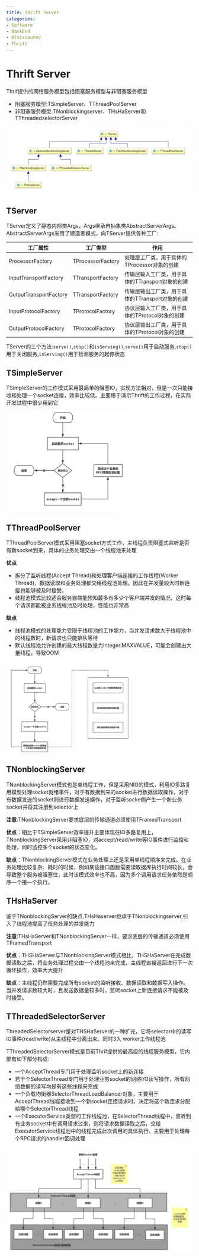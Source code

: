 ```yaml
---
title: Thrift Server
categories:
- Software
- BackEnd
- Distributed
- Thrift
---
```

# Thrift Server

Thrif提供的网络服务模型包括阻塞服务模型与非阻塞服务模型

- 阻塞服务模型:TSimpleServer、TThreadPoolServer
- 非阻塞服务模型:TNonblockingserver、THsHaServer和TThreadedselectorServer

<img src="https://raw.githubusercontent.com/LuShan123888/Files/main/Pictures/image-20220528001252494.png" alt="image-20220528001252494" style="zoom:50%;" />

## TServer

TServer定义了静态内部类Args，Args继承自抽象类AbstractServerArgs。AbstractServerArgs采用了建造者模式，向TServer提供各种工厂:

| 工厂属性               | 工厂类型          | 作用                                            |
| ---------------------- | ----------------- | ----------------------------------------------- |
| ProcessorFactory       | TProcessorFactory | 处理层工厂类，用于具体的TProcessor对象的创建     |
| InputTransportFactory  | TTransportFactory | 传输层输入工厂类，用于具体的TTransport对象的创建 |
| OutputTransportFactory | TTransportFactory | 传输层输出工厂类，用于具体的TTransport对象的创建 |
| InputProtocolFactory   | TProtocolFactory  | 协议层输入工厂类，用于具体的TProtocol对象的创建  |
| OutputProtocolFactory  | TProtocolFactory  | 协议层输出工厂类，用于具体的TProtocol对象的创建  |

TServer的三个方法:`serve()`,`stop()`和`isServing()`,`serve()`用于启动服务,`stop()`用于关闭服务,`isServing()`用于检测服务的起停状态

## TSimpleServer

TSimpleServer的工作模式采用最简单的阻塞IO，实现方法相对，但是一次只能接收和处理一个socket连接，效率比较低。主要用于演示Thrift的工作过程，在实际开发过程中很少用到它

<img src="https://raw.githubusercontent.com/LuShan123888/Files/main/Pictures/image-20220528023005364.png" alt="image-20220528023005364" style="zoom:33%;" />

## TThreadPoolServer

TThreadPoolServer模式采用阻塞socket方式工作，主线程负责阻塞式监听是否有新socket到来，具体的业务处理交由一个线程池来处理

**优点**

- 拆分了监听线程(Accept Thread)和处理客户端连接的工作线程(Worker Thread)，数据读取和业务处理都交给线程池处理。因此在并发量较大时新连接也能够被及时接受。
- 线程池模式比较适合服务器端能预知最多有多少个客户端并发的情况，这时每个请求都能被业务线程池及时处理，性能也非常高

**缺点**

- 线程池模式的处理能力受限于线程池的工作能力，当并发请求数大于线程池中的线程数时，新请求也只能排队等待
- 默认线程池允许创建的最大线程数量为Integer.MAXVALUE，可能会创建出大量线程，导致OOM

<img src="https://raw.githubusercontent.com/LuShan123888/Files/main/Pictures/image-20220528015654998.png" alt="image-20220528015654998" style="zoom:33%;" />

## TNonblockingServer

TNonblockingServer模式也是单线程工作，但是采用NIO的模式，利用IO多路复用模型处理socket就绪事件，对于有数据到来的socket进行数据读取操作，对于有数据发送的socket则进行数据发送娱作，对于监听socke侧产生一个新业务socket并将其注册到selector上

**注意**:TNonblockingServer要求底层的传输通道必须使用TFramedTransport

**优点**：相比于TSimpleServer效率提升主要体现在IO多路复用上，TNonblockingServer采用非阻塞IO，对accept/read/write等IO事件进行监控和处理，同时监控多个socket的状态变化。

**缺点**：TNonblockingServer模式在业务处理上还是采用单线程顺序来完成。在业务处理比较复杂、耗时的时候，例如某些接口函数需要读取据库执行时间较长，会导致整个服务被阻塞住，此时该模式效率也不高，因为多个调用请求任务依然是顺序—个接—个执行。

## THsHaServer

鉴于TNonblockingServer的缺点,THsHaserver继承于TNonblockingserver,引入了线程池提高了任务处理的并发能力

**注意**:THsHaServer和TNonblockingServer一样，要求底层的传输通道必须使用TFramedTransport

**优点**：THSHaServer与TNonblockingServer模式相比，THSHaServer在完成数据读取之后，将业务处理过程交由一个线程池来完成，主线程直接返回进行下一次循环操作，效率大大提升

**缺点**：主线程仍然需要完成所有socket的监听接收、数据读取和数据写入操作。当并发请求数较大时，且发送数据量较多时，监听socket上新连接请求不能被及时接受。

## TThreadedSelectorServer

ThreadedSelectorserver是对THSHaServer的一种扩充，它将selector中的读写IO事件(read/write)从主线程中分离出来。同时3入 worker工作线程池

TThreadedSelectorServer模式是目前Thrif提供的最高级的线程服务模型，它内部有如下部分构成:

- —个AcceptThread专门用于处理监听socket上的新连接
- 若干个SelectorThread专门用于处理业务socket的网络I/O读写操作，所有网络数据的读写均是有这些线程来完成
- 一个负载均衡器SelectorThreadLoadBalancer对象，主要用于AcceptThread线程接收到一个新socket连接请求时，决定将这个新连求分配给哪个SelectorThread线程
- 一个ExecutorService类型的工作线程池，在SelectorThread线程中，监听到有业务socket中有调用请求过来，则将请求数据读取之后，交给ExecutorService线程池中的线程完成此次调用的具体执行。主要用于处理每个RPC请求的handler回调处理

<img src="https://raw.githubusercontent.com/LuShan123888/Files/main/Pictures/image-20220528023059587.png" alt="image-20220528023059587" style="zoom:50%;" />